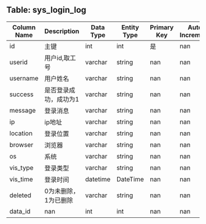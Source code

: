 ## Table: sys_login_log

| Column Name | Description | Data Type | Entity Type | Primary Key | Auto Increment | Nullable | Length | Precision | Default Value |
|-------------|-------------|-----------|-------------|-------------|----------------|----------|--------|-----------|---------------|
| id | 主键 | int | int | 是 | nan | nan | nan | nan | nan |
| userid | 用户id,取工号 | varchar | string | nan | nan | 是 | 200.0 | nan | nan |
| username | 用户姓名 | varchar | string | nan | nan | 是 | 200.0 | nan | nan |
| success | 是否登录成功，成功为1 | varchar | string | nan | nan | 是 | 200.0 | nan | nan |
| message | 登录消息 | varchar | string | nan | nan | 是 | 200.0 | nan | nan |
| ip | ip地址 | varchar | string | nan | nan | 是 | 200.0 | nan | nan |
| location | 登录位置 | varchar | string | nan | nan | 是 | 200.0 | nan | nan |
| browser | 浏览器 | varchar | string | nan | nan | 是 | 200.0 | nan | nan |
| os | 系统 | varchar | string | nan | nan | 是 | 200.0 | nan | nan |
| vis_type | 登录类型 | varchar | string | nan | nan | 是 | 200.0 | nan | nan |
| vis_time | 登录时间 | datetime | DateTime | nan | nan | 是 | nan | nan | nan |
| deleted | 0为未删除，1为已删除 | varchar | string | nan | nan | 是 | 10.0 | nan | nan |
| data_id | nan | int | int | nan | nan | 是 | nan | nan | nan |
